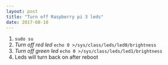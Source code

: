 ```yaml
---
layout: post
title: "Turn off Raspberry pi 3 leds"
date: 2017-08-18
---
```


1. `sudo su`
2. *Turn off red led* `echo 0 >/sys/class/leds/led0/brightness`
3. *Turn off green led* `echo 0 >/sys/class/leds/led1/brightness`
4. Leds will turn back on after reboot
